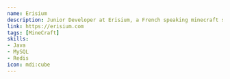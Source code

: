 ```yaml
---
name: Erisium
description: Junior Developer at Erisium, a French speaking minecraft server
link: https://erisium.com
tags: [MineCraft]
skills: 
- Java
- MySQL
- Redis
icon: mdi:cube
---
```

